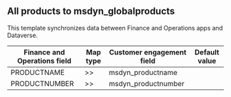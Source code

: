 ## All products to msdyn_globalproducts

This template synchronizes data between Finance and Operations apps and Dataverse.

Finance and Operations field | Map type | Customer engagement field | Default value
---|---|---|---
PRODUCTNAME | >> | msdyn_productname | 
PRODUCTNUMBER | >> | msdyn_productnumber | 

